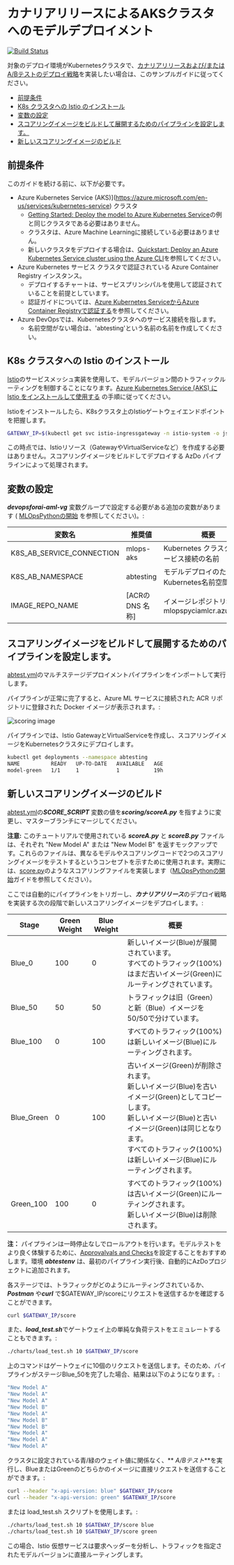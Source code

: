 # カナリアリリースによるAKSクラスタへのモデルデプロイメント <!-- omit in toc -->

[![Build Status](https://aidemos.visualstudio.com/MLOps/_apis/build/status/microsoft.MLOpsPython-Canary?branchName=master)](https://aidemos.visualstudio.com/MLOps/_build/latest?definitionId=133&branchName=master)

対象のデプロイ環境がKubernetesクラスタで、[カナリアリリースおよび/またはA/Bテストのデプロイ戦略](http://adfpractice-fedor.blogspot.com/2019/04/deployment-strategies-with-kubernetes.html)を実装したい場合は、このサンプルガイドに従ってください。

- [前提条件](#前提条件)
- [K8s クラスタへの Istio のインストール](#k8s-クラスタへの-istio-のインストール)
- [変数の設定](#変数の設定)
- [スコアリングイメージをビルドして展開するためのパイプラインを設定します。](#スコアリングイメージをビルドして展開するためのパイプラインを設定します)
- [新しいスコアリングイメージのビルド](#新しいスコアリングイメージのビルド)

## 前提条件

このガイドを続ける前に、以下が必要です。

* Azure Kubernetes Service (AKS)](https://azure.microsoft.com/en-us/services/kubernetes-service) クラスタ
  * [Getting Started: Deploy the model to Azure Kubernetes Service](/docs/getting_started.md#deploy-the-model-to-azure-kubernetes-service)の例と同じクラスタである必要はありません。
  * クラスタは、Azure Machine Learningに接続している必要はありません。
  * 新しいクラスタをデプロイする場合は、[Quickstart: Deploy an Azure Kubernetes Service cluster using the Azure CLI](https://docs.microsoft.com/en-us/azure/aks/kubernetes-walkthrough)を参照してください。
* Azure Kubernetes サービス クラスタで認証されている Azure Container Registry インスタンス。
  * デプロイするチャートは、サービスプリンシパルを使用して認証されていることを前提としています。
  * 認証ガイドについては、[Azure Kubernetes ServiceからAzure Container Registryで認証する](https://docs.microsoft.com/en-us/azure/aks/cluster-container-registry-integration#configure-acr-integration-for-existing-aks-clusters)を参照してください。
* Azure DevOpsでは、Kubernetesクラスタへのサービス接続を指します。
  * 名前空間がない場合は、'abtesting'という名前の名前を作成してください。

## K8s クラスタへの Istio のインストール

[Istio](https://istio.io)のサービスメッシュ実装を使用して、モデルバージョン間のトラフィックルーティングを制御することになります。[Azure Kubernetes Service (AKS) に Istio をインストールして使用する](https://docs.microsoft.com/azure/aks/servicemesh-istio-install?pivots=client-operating-system-linux) の手順に従ってください。

Istioをインストールしたら、K8sクラスタ上のIstioゲートウェイエンドポイントを把握します。

```bash
GATEWAY_IP=$(kubectl get svc istio-ingressgateway -n istio-system -o jsonpath='{.status.loadBalancer.ingress[0].ip}')
```

この時点では、Istioリソース（GatewayやVirtualServiceなど）を作成する必要はありません。スコアリングイメージをビルドしてデプロイする AzDo パイプラインによって処理されます。

## 変数の設定

***devopsforai-aml-vg*** 変数グループで設定する必要がある追加の変数があります ( [MLOpsPythonの開始](./getting_started.md) を参照してください)。:

| 変数名             | 推奨値       | 概要                                         |
|---------------------------|-----------------------|-----------------------------------------------------------|
| K8S_AB_SERVICE_CONNECTION | mlops-aks             | Kubernetes クラスタへのサービス接続の名前 |
| K8S_AB_NAMESPACE          | abtesting             | モデルデプロイのためのKubernetes名前空間                 |
| IMAGE_REPO_NAME           | [ACRのDNS 名称] | イメージレポジトリ名 (例: mlopspyciamlcr.azurecr.io)     |

## スコアリングイメージをビルドして展開するためのパイプラインを設定します。

[abtest.yml](./.pipelines/abtest.yml)のマルチステージデプロイメントパイプラインをインポートして実行します。

パイプラインが正常に完了すると、Azure ML サービスに接続された ACR リポジトリに登録された Docker イメージが表示されます。:

![scoring image](./images/scoring_image.png)

パイプラインでは、Istio GatewayとVirtualServiceを作成し、スコアリングイメージをKubernetesクラスタにデプロイします。

```bash
kubectl get deployments --namespace abtesting
NAME          READY   UP-TO-DATE   AVAILABLE   AGE
model-green   1/1     1            1           19h
```

## 新しいスコアリングイメージのビルド

[abtest.yml](./.pipelines/abtest.yml)の***SCORE_SCRIPT*** 変数の値を***scoring/scoreA.py*** を指すように変更し、マスターブランチにマージしてください。

**注意:** このチュートリアルで使用されている ***scoreA.py*** と ***scoreB.py*** ファイルは、それぞれ "New Model A" または "New Model B" を返すモックアップです。これらのファイルは、異なるモデルやスコアリングコードで2つのスコアリングイメージをテストするというコンセプトを示すために使用されます。実際には、[score.py](./.../code/scoring/score.py)のようなスコアリングファイルを実装します（[MLOpsPythonの開始](./getting_started.md)ガイドを参照してください）。

ここでは自動的にパイプラインをトリガーし、***カナリアリリース***のデプロイ戦略を実装する次の段階で新しいスコアリングイメージをデプロイします。:

| Stage      | Green Weight | Blue Weight | 概要                                                                                                                                               |
|------------|--------------|-------------|-----------------------------------------------------------------------------------------------------------------------------------------------------------|
| Blue_0     | 100          | 0           | 新しいイメージ(Blue)が展開されています。<br>すべてのトラフィック(100%)はまだ古いイメージ(Green)にルーティングされています。    |
| Blue_50    | 50           | 50          | トラフィックは旧（Green）と新（Blue）イメージを50/50で分けています。                                                                                        |
| Blue_100   | 0            | 100         | すべてのトラフィック(100%)は新しいイメージ(Blue)にルーティングされます。                                                                                                           |
| Blue_Green | 0            | 100         | 古いイメージ(Green)が削除されます。<br>新しいイメージ(Blue)を古いイメージ(Green)としてコピーします。<br>新しいイメージ(Blue)と古いイメージ(Green)は同じとなります。<br>すべてのトラフィック(100%)は新しいイメージ(Blue)にルーティングされます。 |
| Green_100  | 100          | 0           | すべてのトラフィック(100%)は古いイメージ(Green)にルーティングされます。<br>新しいイメージ(Blue)は削除されます。                                                                           |

**注：** パイプラインは一時停止なしでロールアウトを行います。モデルテストをより良く体験するために、[Approvalvals and Checks](https://docs.microsoft.com/en-us/azure/devops/pipelines/process/approvals?view=azure-devops&tabs=check-pass)を設定することをおすすめします。環境 ***abtestenv*** は、最初のパイプライン実行後、自動的にAzDoプロジェクトに追加されます。

各ステージでは、トラフィックがどのようにルーティングされているか、***Postman*** や***curl*** で$GATEWAY_IP/scoreにリクエストを送信するかを確認することができます。

```bash
curl $GATEWAY_IP/score
```

また、***load_test.sh***でゲートウェイ上の単純な負荷テストをエミュレートすることもできます。:

```bash
./charts/load_test.sh 10 $GATEWAY_IP/score
```

上のコマンドはゲートウェイに10個のリクエストを送信します。そのため、パイプラインがステージBlue_50を完了した場合、結果は以下のようになります。:

```bash
"New Model A"
"New Model A"
"New Model A"
"New Model B"
"New Model A"
"New Model B"
"New Model B"
"New Model A"
"New Model A"
"New Model A"
```

クラスタに設定されている青/緑のウェイト値に関係なく、** *A/Bテスト***を実行し、BlueまたはGreenのどちらかのイメージに直接リクエストを送信することができます。:

```bash
curl --header "x-api-version: blue" $GATEWAY_IP/score
curl --header "x-api-version: green" $GATEWAY_IP/score
```

または load_test.sh スクリプトを使用します。:

```bash
./charts/load_test.sh 10 $GATEWAY_IP/score blue
./charts/load_test.sh 10 $GATEWAY_IP/score green
```

この場合、Istio 仮想サービスは要求ヘッダーを分析し、トラフィックを指定されたモデルバージョンに直接ルーティングします。
